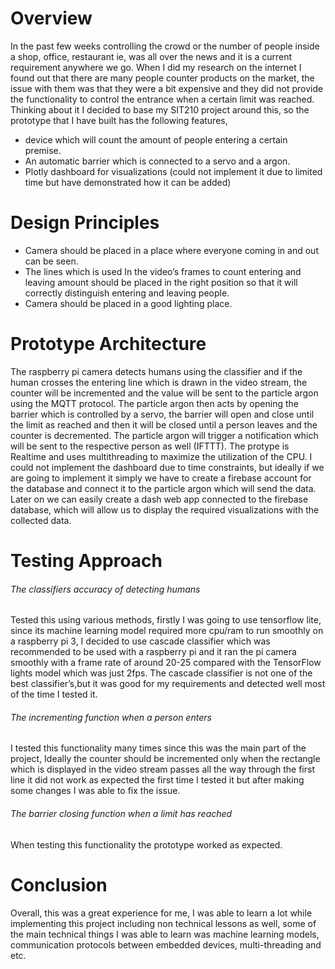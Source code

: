 # Overview
In the past few weeks controlling the crowd or the number of people inside a
shop, office, restaurant ie, was all over the news and it is a current requirement
anywhere we go. When I did my research on the internet I found out that there
are many people counter products on the market, the issue with them was that
they were a bit expensive and they did not provide the functionality to control the
entrance when a certain limit was reached. Thinking about it I decided to base
my SIT210 project around this, so the prototype that I have built has the
following features,
- device which will count the amount of people entering a certain premise.
- An automatic barrier which is connected to a servo and a argon.
- Plotly dashboard for visualizations (could not implement it due to limited
time but have demonstrated how it can be added)

# Design Principles
- Camera should be placed in a place where everyone coming in and out can
be seen.
- The lines which is used In the video’s frames to count entering and leaving
amount should be placed in the right position so that it will correctly
distinguish entering and leaving people.
- Camera should be placed in a good lighting place.

# Prototype Architecture
The raspberry pi camera detects humans using the classifier and if the human
crosses the entering line which is drawn in the video stream, the counter will be
incremented and the value will be sent to the particle argon using the MQTT
protocol. The particle argon then acts by opening the barrier which is controlled
by a servo, the barrier will open and close until the limit as reached and then it
will be closed until a person leaves and the counter is decremented. The particle
argon will trigger a notification which will be sent to the respective person as well
(IFTTT). The protype is Realtime and uses multithreading to maximize
the utilization of the CPU. I could not implement the dashboard due to time
constraints, but ideally if we are going to implement it simply we have to create a
firebase account for the database and connect it to the particle argon which will
send the data. Later on we can easily create a dash web app connected to the
firebase database, which will allow us to display the required visualizations
with the collected data.

# Testing Approach
###### The classifiers accuracy of detecting humans
Tested this using various methods, firstly I was going to use tensorflow lite, since
its machine learning model required more cpu/ram to run smoothly on a
raspberry pi 3, I decided to use cascade classifier which was recommended to
be used with a raspberry pi and it ran the pi camera smoothly with a frame rate
of around 20-25 compared with the TensorFlow lights model which was just
2fps. The cascade classifier is not one of the best classifier’s,but it was good for
my requirements and detected well most of the time I tested it.
######  The incrementing function when a person enters
I tested this functionality many times since this was the main part of the
project, Ideally the counter should be incremented only when the rectangle
which is displayed in the video stream passes all the way through the first
line it did not work as expected the first time I tested it but after making some
changes I was able to fix the issue.
###### The barrier closing function when a limit has reached
When testing this functionality the prototype worked as expected.

# Conclusion
Overall, this was a great experience for me, I was able to learn a lot while
implementing this project including non technical lessons as well, some of the
main technical things I was able to learn was machine learning models,
communication protocols between embedded devices, multi-threading and etc.

